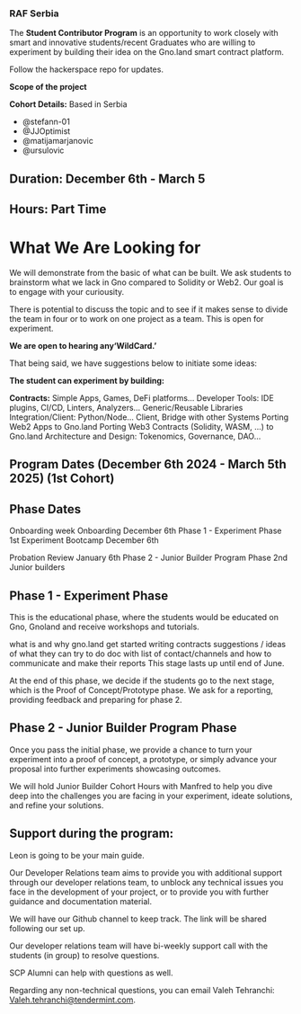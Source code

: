 ### **RAF Serbia** 

The **Student Contributor Program** is an opportunity to work closely with smart and innovative students/recent Graduates who are willing to experiment by building their idea on the Gno.land smart contract platform.

Follow the hackerspace repo for updates.

**Scope of the project**

**Cohort Details:** Based in Serbia

- @stefann-01 
- @JJOptimist 
- @matijamarjanovic 
- @ursulovic

## **Duration: December 6th - March 5**

## **Hours: Part Time**

# **What We Are Looking for**

We will demonstrate from the basic of what can be built. We ask students to brainstorm what we lack in Gno compared to Solidity or Web2. Our goal is to engage with your curiousity.

There is potential to discuss the topic and to see if it makes sense to divide the team in four or to work on one project as a team. This is open for experiment.

**We are open to hearing any‘WildCard.’**

That being said, we have suggestions below to initiate some ideas:

**The student can experiment by building:**

**Contracts:** Simple Apps, Games, DeFi platforms… Developer Tools: IDE plugins, CI/CD, Linters, Analyzers… Generic/Reusable Libraries Integration/Client: Python/Node… Client, Bridge with other Systems Porting Web2 Apps to Gno.land Porting Web3 Contracts (Solidity, WASM, …) to Gno.land Architecture and Design: Tokenomics, Governance, DAO…

## **Program Dates (December 6th 2024 - March 5th 2025) (1st Cohort)** 

## **Phase Dates**

Onboarding week Onboarding December 6th 
Phase 1 - Experiment Phase 1st Experiment Bootcamp December 6th 

Probation Review January 6th 
Phase 2 - Junior Builder Program 
Phase 2nd Junior builders 

## **Phase 1 - Experiment Phase**

This is the educational phase, where the students would be educated on Gno, Gnoland and receive workshops and tutorials.

what is and why gno.land get started writing contracts suggestions / ideas of what they can try to do doc with list of contact/channels and how to communicate and make their reports This stage lasts up until end of June.

At the end of this phase, we decide if the students go to the next stage, which is the Proof of Concept/Prototype phase. We ask for a reporting, providing feedback and preparing for phase 2.

## **Phase 2 - Junior Builder Program Phase**

Once you pass the initial phase, we provide a chance to turn your experiment into a proof of concept, a prototype, or simply advance your proposal into further experiments showcasing outcomes.

We will hold Junior Builder Cohort Hours with Manfred to help you dive deep into the challenges you are facing in your experiment, ideate solutions, and refine your solutions.

## **Support during the program:**

Leon is going to be your main guide.

Our Developer Relations team aims to provide you with additional support through our developer relations team, to unblock any technical issues you face in the development of your project, or to provide you with further guidance and documentation material.

We will have our Github channel to keep track. The link will be shared following our set up.

Our developer relations team will have bi-weekly support call with the students (in group) to resolve questions.

SCP Alumni can help with questions as well.

Regarding any non-technical questions, you can email Valeh Tehranchi: Valeh.tehranchi@tendermint.com.
